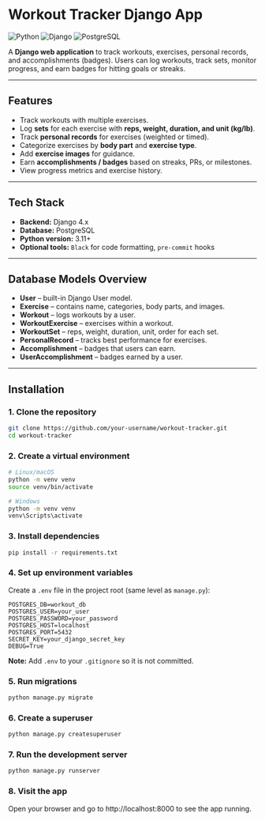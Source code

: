 # Workout Tracker Django App

![Python](https://img.shields.io/badge/Python-3.11-blue) ![Django](https://img.shields.io/badge/Django-4.3-green) ![PostgreSQL](https://img.shields.io/badge/PostgreSQL-15-blue)

A **Django web application** to track workouts, exercises, personal records, and accomplishments (badges). Users can log workouts, track sets, monitor progress, and earn badges for hitting goals or streaks.

---

## Features

- Track workouts with multiple exercises.
- Log **sets** for each exercise with **reps, weight, duration, and unit (kg/lb)**.
- Track **personal records** for exercises (weighted or timed).
- Categorize exercises by **body part** and **exercise type**.
- Add **exercise images** for guidance.
- Earn **accomplishments / badges** based on streaks, PRs, or milestones.
- View progress metrics and exercise history.

---

## Tech Stack

- **Backend:** Django 4.x
- **Database:** PostgreSQL
- **Python version:** 3.11+
- **Optional tools:** `Black` for code formatting, `pre-commit` hooks

---

## Database Models Overview

- **User** – built-in Django User model.
- **Exercise** – contains name, categories, body parts, and images.
- **Workout** – logs workouts by a user.
- **WorkoutExercise** – exercises within a workout.
- **WorkoutSet** – reps, weight, duration, unit, order for each set.
- **PersonalRecord** – tracks best performance for exercises.
- **Accomplishment** – badges that users can earn.
- **UserAccomplishment** – badges earned by a user.

---

## Installation

### 1. Clone the repository

```bash
git clone https://github.com/your-username/workout-tracker.git
cd workout-tracker
```

### 2. Create a virtual environment

```bash
# Linux/macOS
python -m venv venv
source venv/bin/activate

# Windows
python -m venv venv
venv\Scripts\activate
```

### 3. Install dependencies

```bash
pip install -r requirements.txt
```

### 4. Set up environment variables

Create a `.env` file in the project root (same level as `manage.py`):

```
POSTGRES_DB=workout_db
POSTGRES_USER=your_user
POSTGRES_PASSWORD=your_password
POSTGRES_HOST=localhost
POSTGRES_PORT=5432
SECRET_KEY=your_django_secret_key
DEBUG=True
```

**Note:** Add `.env` to your `.gitignore` so it is not committed.

### 5. Run migrations

```bash
python manage.py migrate
```

### 6. Create a superuser

```bash
python manage.py createsuperuser
```

### 7. Run the development server

```bash
python manage.py runserver
```

### 8. Visit the app
Open your browser and go to http://localhost:8000 to see the app running.
